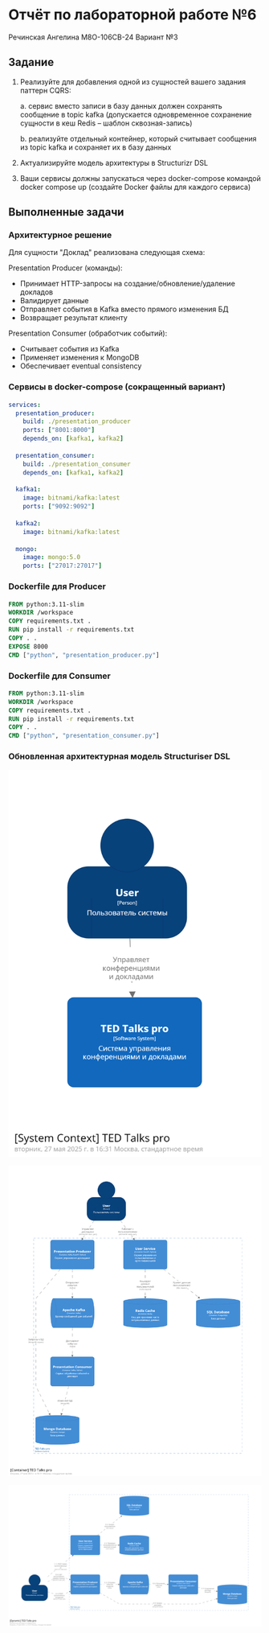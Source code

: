 # Отчёт по лабораторной работе №6

Речинская Ангелина М8О-106СВ-24 Вариант №3

## Задание

1. Реализуйте для добавления одной из сущностей вашего задания паттерн CQRS:

    a. сервис вместо записи в базу данных должен сохранять сообщение в topic
kafka (допускается одновременное сохранение сущности в кеш Redis –
шаблон сквозная-запись)

    b. реализуйте отдельный контейнер, который считывает сообщения из
topic kafka и сохраняет их в базу данных

2. Актуализируйте модель архитектуры в Structurizr DSL
3. Ваши сервисы должны запускаться через docker-compose командой docker
compose up (создайте Docker файлы для каждого сервиса)

## Выполненные задачи

### Архитектурное решение

Для сущности "Доклад" реализована следующая схема:

Presentation Producer (команды):
  - Принимает HTTP-запросы на создание/обновление/удаление докладов
  - Валидирует данные
  - Отправляет события в Kafka вместо прямого изменения БД
  - Возвращает результат клиенту

Presentation Consumer (обработчик событий):

  - Считывает события из Kafka
  - Применяет изменения к MongoDB
  - Обеспечивает eventual consistency

### Сервисы в docker-compose (сокращенный вариант)

```yaml
services:
  presentation_producer:
    build: ./presentation_producer
    ports: ["8001:8000"]
    depends_on: [kafka1, kafka2]

  presentation_consumer:
    build: ./presentation_consumer
    depends_on: [kafka1, kafka2]

  kafka1:
    image: bitnami/kafka:latest
    ports: ["9092:9092"]

  kafka2:
    image: bitnami/kafka:latest

  mongo:
    image: mongo:5.0
    ports: ["27017:27017"]
```

### Dockerfile для Producer

```dockerfile
FROM python:3.11-slim
WORKDIR /workspace
COPY requirements.txt .
RUN pip install -r requirements.txt
COPY . .
EXPOSE 8000
CMD ["python", "presentation_producer.py"]
```

### Dockerfile для Consumer

```dockerfile
FROM python:3.11-slim
WORKDIR /workspace
COPY requirements.txt .
RUN pip install -r requirements.txt
COPY . .
CMD ["python", "presentation_consumer.py"]
```



### Обновленная архитектурная модель Structuriser DSL

![context](images/structurizr-1-context.png)

![container](images/structurizr-1-container.png)

![dynamic](images/structurizr-1-dynamic.png)
